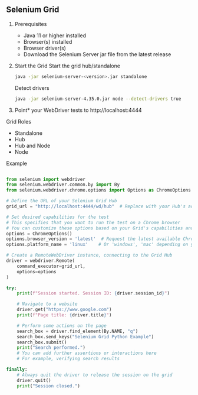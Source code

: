 ## Selenium Grid

1. Prerequisites
   - Java 11 or higher installed
   - Browser(s) installed
   - Browser driver(s)
   - Download the Selenium Server jar file from the latest release

2. Start the Grid
    Start the grid hub/standalone
    ```bash
    java -jar selenium-server-<version>.jar standalone
    ```
    Detect drivers

    ```bash
    java -jar selenium-server-4.35.0.jar node --detect-drivers true
    ```
1. Point* your WebDriver tests to http://localhost:4444

Grid Roles
- Standalone
- Hub
- Hub and Node
- Node

Example

```python

from selenium import webdriver
from selenium.webdriver.common.by import By
from selenium.webdriver.chrome.options import Options as ChromeOptions

# Define the URL of your Selenium Grid Hub
grid_url = "http://localhost:4444/wd/hub"  # Replace with your Hub's address if different

# Set desired capabilities for the test
# This specifies that you want to run the test on a Chrome browser
# You can customize these options based on your Grid's capabilities and testing needs
options = ChromeOptions()
options.browser_version = 'latest'  # Request the latest available Chrome version
options.platform_name = 'linux'    # Or 'windows', 'mac' depending on your node OS

# Create a RemoteWebDriver instance, connecting to the Grid Hub
driver = webdriver.Remote(
    command_executor=grid_url,
    options=options
)

try:
    print(f"Session started. Session ID: {driver.session_id}")

    # Navigate to a website
    driver.get("https://www.google.com")
    print(f"Page title: {driver.title}")

    # Perform some actions on the page
    search_box = driver.find_element(By.NAME, "q")
    search_box.send_keys("Selenium Grid Python Example")
    search_box.submit()
    print("Search performed.")    
    # You can add further assertions or interactions here
    # For example, verifying search results

finally:
    # Always quit the driver to release the session on the grid
    driver.quit()
    print("Session closed.")
```
